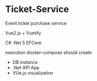 # Ticket-Service
Event ticket purchase service

Vue2.js + Vuetify 

C# .Net 5 EFCore


execution docker-compose should create 
- DB instance
- .Net API App
- VUe.js visualization
